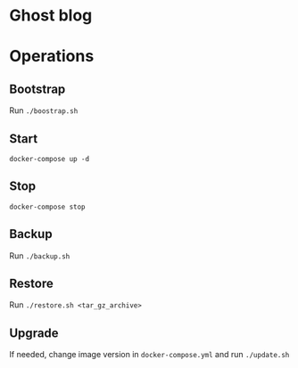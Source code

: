 # Ghost blog

# Operations

## Bootstrap

Run `./boostrap.sh`

## Start

`docker-compose up -d`

## Stop

`docker-compose stop`

## Backup

Run `./backup.sh`

## Restore

Run `./restore.sh <tar_gz_archive>`

## Upgrade

If needed, change image version in `docker-compose.yml` and run `./update.sh`
